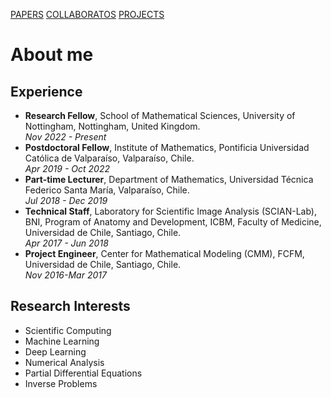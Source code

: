 <a href="papers.html" class="spaced-link">PAPERS</a>
<a href="collaborators/collaborators.html" class="spaced-link">COLLABORATOS</a>
<a href="projects.html" class="spaced-link">PROJECTS</a>

<h1>About me</h1>

<h2>Experience</h2>
<ul>
  <li><strong>Research Fellow</strong>, School of Mathematical Sciences, University of Nottingham, Nottingham, United Kingdom. <br><em>Nov 2022 - Present</em></li>
  <li><strong>Postdoctoral Fellow</strong>, Institute of Mathematics, Pontificia Universidad Católica de Valparaíso, Valparaíso, Chile. <br><em>Apr 2019 - Oct 2022</em></li>
  <li><strong>Part-time Lecturer</strong>, Department of Mathematics, Universidad Técnica Federico Santa María, Valparaíso, Chile. <br><em>Jul 2018 - Dec 2019</em></li>
  <li><strong>Technical Staff</strong>, Laboratory for Scientific Image Analysis (SCIAN-Lab), BNI, Program of Anatomy and Development, ICBM, Faculty of Medicine, Universidad de Chile, Santiago, Chile. <br><em>Apr 2017 - Jun 2018</em></li>
  <li><strong>Project Engineer</strong>, Center for Mathematical Modeling (CMM), FCFM, Universidad de Chile, Santiago, Chile. <br><em>Nov 2016-Mar 2017</em></li>
</ul>
<!-- ## Education -->

<h2>Research Interests</h2>
<div>
  <ul class="columns" data-columns="2">
    <li>Scientific Computing</li>
    <li>Machine Learning</li>
    <li>Deep Learning</li>
    <li>Numerical Analysis</li>
    <li>Partial Differential Equations</li>        
    <li>Inverse Problems</li>
  </ul>
</div>

<!--
<h2>Publications</h2>

### Submitted
<ul>
  <li>C. Montoya, I. Brevis, and D. Bolivar, <a href="https://arxiv.org/abs/2402.07593" target="blank">Inverse source problems for coupled parabolic systems from measurements of one internal component</a>.</li>
  <li>I. Brevis, I. Muga, D. Pardo, O. Rodriguez, and K. G. van der Zee, <a href="https://arxiv.org/abs/2304.01722" target="_blank">Learning quantities of interest from parametric PDEs: An efficient neural-weighted Minimal Residual approach</a>. </li>
</ul>

### Published
<ul>  
  <li>I. Brevis, I. Muga, and K. G. van der Zee, <a href="https://www.sciencedirect.com/science/article/pii/S0045782522006715" target="_blank">Neural control of discrete weak formulations: Galerkin, least-squares & minimal-residual methods with quasi-optimal weights</a>, <em>Computer Methods in Applied Mechanics and Engineering</em>, Vol. 402, 2022, pp. 115716. </li>
  <li>I. Brevis, I. Muga, and K. G. van der Zee, <a href="https://www.sciencedirect.com/science/article/pii/S0898122120303199" target="_blank">A machine-learning minimal-residual (ML-MRes) framework for goal-oriented finite element discretizations</a>, <em>Computers and Mathematics with Applications</em>, Vol. 95, 2021, pp. 186-199. </li>
  <li>I. Brevis, A. Rodríguez-Rozas, J. H. Ortega, and D. Pardo, <a href="https://www.sciencedirect.com/science/article/pii/S0898122118306680" target="_blank">Source time reversal (STR) method for linear elasticity</a>, <em>Computers and Mathematics with Applications</em>, Vol. 77, Issue 5, 2019, pp. 1358-1375. </li>
  <li>I. Brevis, J. H. Ortega, and D. Pardo, <a href="https://www.aimsciences.org/article/doi/10.3934/ipi.2017002" target="_blank">A source time reversal method for seismicity induced by mining</a>, <em>Inverse Problems and Imaging</em>, Vol. 11, Issue 1, 2017, pp. 25-45. </li>
</ul>
-->
